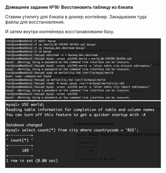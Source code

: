 **Домашнее задание №16: Восстановить таблицу из бэкапа**

Ставим утилиту для бэкапа в доккер контейнер.
Закидываем туда файлы для восстановления.  

И затем внутри контейнера восстанавливаем базу. 

![](1.png)
![](2.png)